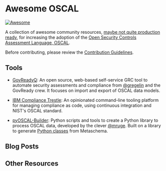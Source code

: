 # Awesome OSCAL
[![Awesome](https://cdn.rawgit.com/sindresorhus/awesome/d7305f38d29fed78fa85652e3a63e154dd8e8829/media/badge.svg)](https://github.com/sindresorhus/awesome)

A collection of awesome community resources, [maybe not quite production ready](https://gitter.im/usnistgov-OSCAL/Lobby?at=6075cc8f2e5574669b34555d), for increasing the adoption of the [Open Security Controls Assessment Language, OSCAL](https://pages.nist.gov/OSCAL).

Before contributing, please review the [Contribution Guidelines](https://github.com/oscal-club/awesome-oscal/blob/master/CONTRIBUTING.md).

## Tools

- [GovReadyQ](github.com/GovReady/govready-q): An open source, web-based self-service GRC tool to automate security assessments and compliance from [@gregelin](https://github.com/gregelin) and the GovReady crew. It focuses on import and export of OSCAL data models.

- [IBM Compliance Trestle](https://github.com/IBM/compliance-trestle): An opinionated command-line tooling platform for managing compliance as code, using continuous integration and NIST's OSCAL standard. 

- [pyOSCAL-Builder](https://gitlab.com/shrgroup/oss/python/pyoscal-builder): Python scripts and tools to create a Python library to process OSCAL data, developed by the clever [@mruge](https://github.com/mruge). Built on a library to generate [Python classes](https://gitlab.com/shrgroup/oss/python/pyoscal) from Metaschema.

## Blog Posts

## Other Resources
